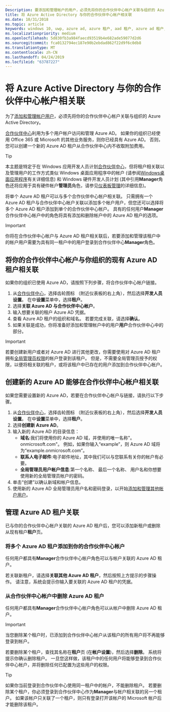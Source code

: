 ```yaml
---
Description: 要添加和管理帐户的用户，必须先将你的合作伙伴中心帐户关联与组织的 Azure Active Directory 中。
title: 将 Azure Active Directory 与你的合作伙伴中心帐户相关联
ms.date: 10/31/2018
ms.topic: article
keywords: windows 10, uwp, azure ad, azure 租户, aad 租户, azure ad 租户, 租户管理, 租户
ms.localizationpriority: medium
ms.openlocfilehash: 5d830fb3a984faecd93519b4e682ade59077d2d6
ms.sourcegitcommit: fca0132794ec187e90b2ebdad862f22d9f6c0db8
ms.translationtype: MT
ms.contentlocale: zh-CN
ms.lasthandoff: 04/24/2019
ms.locfileid: "63787227"
---
```

# <a name="associate-azure-active-directory-with-your-partner-center-account"></a>将 Azure Active Directory 与你的合作伙伴中心帐户相关联

为了[添加和管理帐户用户](add-users-groups-and-azure-ad-applications.md)，必须先将你的合作伙伴中心帐户关联与组织的 Azure Active Directory。 

[合作伙伴中心](https://partner.microsoft.com/dashboard)利用为多个用户帐户访问和管理 Azure AD。 如果你的组织已经使用 Office 365 或 Microsoft 的其他业务服务，则你已经具有 Azure AD。 否则，您可以创建一个新的 Azure AD 租户从合作伙伴中心内不收取附加费用。

> [!TIP]
> 本主题是特定于在 Windows 应用开发人员计划[合作伙伴中心](https://partner.microsoft.com/dashboard)，但将租户相关联以及管理用户的工作方式类似 Windows 桌面应用程序中的帐户 (请参阅[Windows桌面应用程序](https://docs.microsoft.com/windows/desktop/appxpkg/windows-desktop-application-program#add-and-manage-account-users)有关详细信息) 和 Windows 硬件开发人员计划 (其中引用**Manager**角色还将应用于具有硬件帐户**管理员**角色，请参见[仪表板管理](https://docs.microsoft.com/windows-hardware/drivers/dashboard/dashboard-administration)的详细信息)。

将单个 Azure AD 租户可以与多个合作伙伴中心帐户相关联。 只需拥有一个 Azure AD 租户与合作伙伴中心帐户关联以添加多个帐户用户，但您还可以选择将多个 Azure AD 租户添加到单个的合作伙伴中心帐户。 具有的任何用户**Manager**合作伙伴中心帐户中的角色将具有添加和删除帐户中的 Azure AD 租户的选项。

> [!IMPORTANT]
> 你将在合作伙伴中心帐户与 Azure AD 租户相关联后，若要添加和管理该租户中的帐户用户需要为具有同一租户中的用户登录到合作伙伴中心**Manager**角色。


## <a name="associate-your-partner-center-account-with-your-organizations-existing-azure-ad-tenant"></a>将你的合作伙伴中心帐户与你组织的现有 Azure AD 租户相关联

如果你的组织已使用 Azure AD，请按照下列步骤，将合作伙伴中心帐户链接。

1.  从[合作伙伴中心](https://partner.microsoft.com/dashboard)，选择齿轮图标 （附近仪表板的右上角），然后选择**开发人员设置**。 在中**设置**菜单中，选择**租户**。
2.  选择**关联 Azure AD 与合作伙伴中心帐户**。
3.  输入想要关联的租户 Azure AD 凭据。
4.  查看 Azure AD 租户的组织和域名。 若要完成关联，请选择**确认**。
5.  如果关联是成功，你将准备好添加和管理帐户中的用户**用户**合作伙伴中心中的部分。

> [!IMPORTANT]
> 若要创建新用户或者对 Azure AD 进行其他更改，你需要使用对 Azure AD 租户拥有[全局管理员权限](https://docs.microsoft.com/azure/active-directory/users-groups-roles/directory-assign-admin-roles)的帐户登录到该租户。 但是，不需要全局管理员授予的权限，以便将相关联的租户，或将该租户中已存在的用户添加到合作伙伴中心帐户。


## <a name="create-a-brand-new-azure-ad-to-associate-with-your-partner-center-account"></a>创建新的 Azure AD 能够在合作伙伴中心帐户相关联

如果您需要设置新的 Azure AD，若要在合作伙伴中心帐户与链接，请执行以下步骤。

1.  从[合作伙伴中心](https://partner.microsoft.com/dashboard)，选择齿轮图标 （附近仪表板的右上角），然后选择**开发人员设置**。 在中**设置**菜单中，选择**租户**。
2.  选择**创建新 Azure AD**。
3.  输入新的 Azure AD 的目录信息：
    - **域名**:我们将使用你的 Azure AD 域，并使用的唯一名称"。 onmicrosoft.com"。 例如，如果你输入“example”，则 Azure AD 域将为“example.onmicrosoft.com”。
    - **联系人电子邮件**:电子邮件地址，其中我们可以与您联系有关你的帐户有必要。
    - **全局管理员用户帐户信息**:第一个名称、 最后一个名称、 用户名和你想要使用新的全局管理员帐户的密码。
4.  单击“创建”以确认新域和帐户信息。
5.  使用新的 Azure AD 全局管理员用户名和密码登录，以开始[添加和管理其他帐户用户](add-users-groups-and-azure-ad-applications.md)。


## <a name="manage-azure-ad-tenant-associations"></a>管理 Azure AD 租户关联

已与你的合作伙伴中心帐户关联的 Azure AD 租户后，您可以添加新租户或删除从现有租户**租户**页。


### <a name="add-multiple-azure-ad-tenants-to-your-partner-center-account"></a>将多个 Azure AD 租户添加到你的合作伙伴中心帐户

任何用户都具有**Manager**合作伙伴中心帐户角色可以与帐户关联的 Azure AD 租户。

若关联新租户，请选择**关联其他 Azure AD 租户**，然后按照上方提示的步骤操作。 请注意，系统会提示你输入要关联的 Azure AD 租户的凭据。


### <a name="remove-an-azure-ad-tenant-from-your-partner-center-account"></a>从合作伙伴中心帐户中删除 Azure AD 租户

任何用户都具有**Manager**合作伙伴中心帐户角色可以从帐户中删除 Azure AD 租户。

> [!IMPORTANT]
> 当您删除某个租户时，已添加到合作伙伴中心帐户从该租户的所有用户将不再能够登录到帐户。 

若要删除某个租户，查找其名称在**租户**页 (在**帐户设置**)，然后选择**删除**。 系统将提示你确认删除租户。 一旦您这样做，该租户中的任何用户将能够登录到合作伙伴中心帐户，并将删除任何已配置为这些用户的权限。

> [!TIP]
> 如果你当前登录到合作伙伴中心使用同一租户中的帐户，不能删除租户。 若要删除某个租户，你必须登录到合作伙伴中心作为**Manager**与帐户相关联的另一个租户。 如果该帐户只关联了一个租户，则只有登录打开该帐户的 Microsoft 帐户后才能删除该租户。


